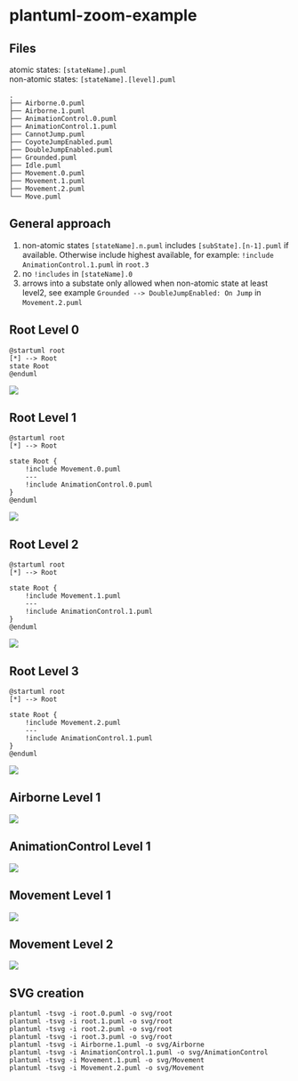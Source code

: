 # plantuml-zoom-example

## Files
atomic states: `[stateName].puml`  
non-atomic states: `[stateName].[level].puml`
```
.
├── Airborne.0.puml
├── Airborne.1.puml
├── AnimationControl.0.puml
├── AnimationControl.1.puml
├── CannotJump.puml
├── CoyoteJumpEnabled.puml
├── DoubleJumpEnabled.puml
├── Grounded.puml
├── Idle.puml
├── Movement.0.puml
├── Movement.1.puml
├── Movement.2.puml
└── Move.puml
```


## General approach
1. non-atomic states `[stateName].n.puml` includes `[subState].[n-1].puml` if available. Otherwise include highest available, for example: `!include AnimationControl.1.puml` in  `root.3`
2. no `!includes` in `[stateName].0` 
3. arrows into a substate only allowed when non-atomic state at least level2, see example   `Grounded --> DoubleJumpEnabled: On Jump` in `Movement.2.puml`


## Root Level 0
```
@startuml root
[*] --> Root
state Root 
@enduml
```
![](root.0/root.svg)


## Root Level 1
```
@startuml root
[*] --> Root

state Root {
    !include Movement.0.puml
    ---
    !include AnimationControl.0.puml
}
@enduml
```
![](svg/root/root.svg)

## Root Level 2
```
@startuml root
[*] --> Root

state Root {
    !include Movement.1.puml
    ---
    !include AnimationControl.1.puml
}
@enduml
```
![](svg/root/root2.svg)

## Root Level 3
```
@startuml root
[*] --> Root

state Root {
    !include Movement.2.puml
    ---
    !include AnimationControl.1.puml
}
@enduml
```
![](svg/root/root3.svg)

## Airborne Level 1
![](svg/Airborne/Airborne1.svg)

## AnimationControl Level 1
![](svg/AnimationControl/AnimationControl1.svg)

## Movement Level 1
![](svg/Movement/Movement1.svg)

## Movement Level 2
![](svg/Movement/Movement2.svg)


## SVG creation
```
plantuml -tsvg -i root.0.puml -o svg/root
plantuml -tsvg -i root.1.puml -o svg/root
plantuml -tsvg -i root.2.puml -o svg/root
plantuml -tsvg -i root.3.puml -o svg/root
plantuml -tsvg -i Airborne.1.puml -o svg/Airborne
plantuml -tsvg -i AnimationControl.1.puml -o svg/AnimationControl
plantuml -tsvg -i Movement.1.puml -o svg/Movement
plantuml -tsvg -i Movement.2.puml -o svg/Movement
```